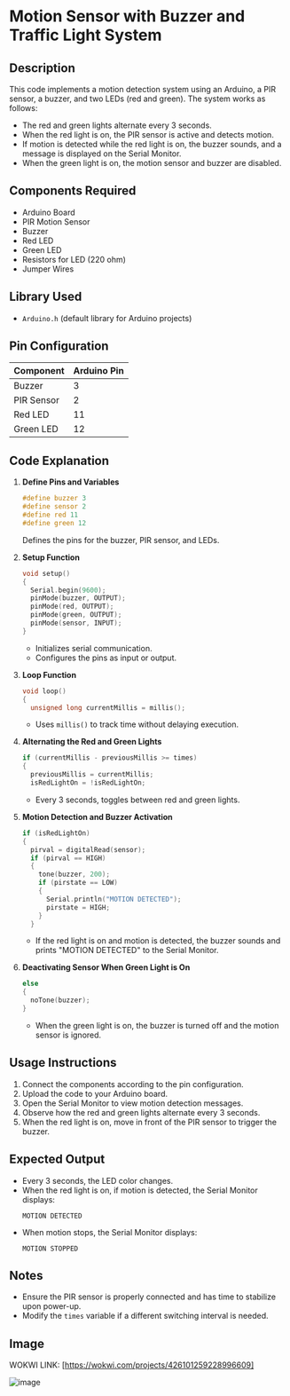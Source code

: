 # Motion Sensor with Buzzer and Traffic Light System

## Description
This code implements a motion detection system using an Arduino, a PIR sensor, a buzzer, and two LEDs (red and green). The system works as follows:
- The red and green lights alternate every 3 seconds.
- When the red light is on, the PIR sensor is active and detects motion.
- If motion is detected while the red light is on, the buzzer sounds, and a message is displayed on the Serial Monitor.
- When the green light is on, the motion sensor and buzzer are disabled.

## Components Required
- Arduino Board
- PIR Motion Sensor
- Buzzer
- Red LED
- Green LED
- Resistors for LED (220 ohm)
- Jumper Wires

## Library Used
- `Arduino.h` (default library for Arduino projects)

## Pin Configuration
| Component | Arduino Pin |
|-----------|------------|
| Buzzer    | 3          |
| PIR Sensor | 2         |
| Red LED   | 11         |
| Green LED | 12         |

## Code Explanation
1. **Define Pins and Variables**
   ```cpp
   #define buzzer 3
   #define sensor 2
   #define red 11
   #define green 12
   ```
   Defines the pins for the buzzer, PIR sensor, and LEDs.

2. **Setup Function**
   ```cpp
   void setup()
   {
     Serial.begin(9600);
     pinMode(buzzer, OUTPUT);
     pinMode(red, OUTPUT);
     pinMode(green, OUTPUT);
     pinMode(sensor, INPUT);
   }
   ```
   - Initializes serial communication.
   - Configures the pins as input or output.

3. **Loop Function**
   ```cpp
   void loop()
   {
     unsigned long currentMillis = millis();
   ```
   - Uses `millis()` to track time without delaying execution.

4. **Alternating the Red and Green Lights**
   ```cpp
   if (currentMillis - previousMillis >= times)
   {
     previousMillis = currentMillis;
     isRedLightOn = !isRedLightOn;
   ```
   - Every 3 seconds, toggles between red and green lights.

5. **Motion Detection and Buzzer Activation**
   ```cpp
   if (isRedLightOn)
   {
     pirval = digitalRead(sensor);
     if (pirval == HIGH)
     {
       tone(buzzer, 200);
       if (pirstate == LOW)
       {
         Serial.println("MOTION DETECTED");
         pirstate = HIGH;
       }
     }
   ```
   - If the red light is on and motion is detected, the buzzer sounds and prints "MOTION DETECTED" to the Serial Monitor.

6. **Deactivating Sensor When Green Light is On**
   ```cpp
   else
   {
     noTone(buzzer);
   }
   ```
   - When the green light is on, the buzzer is turned off and the motion sensor is ignored.

## Usage Instructions
1. Connect the components according to the pin configuration.
2. Upload the code to your Arduino board.
3. Open the Serial Monitor to view motion detection messages.
4. Observe how the red and green lights alternate every 3 seconds.
5. When the red light is on, move in front of the PIR sensor to trigger the buzzer.

## Expected Output
- Every 3 seconds, the LED color changes.
- When the red light is on, if motion is detected, the Serial Monitor displays:
  ```
  MOTION DETECTED
  ```
- When motion stops, the Serial Monitor displays:
  ```
  MOTION STOPPED
  ```

## Notes
- Ensure the PIR sensor is properly connected and has time to stabilize upon power-up.
- Modify the `times` variable if a different switching interval is needed.

## Image

WOKWI LINK: [https://wokwi.com/projects/426101259228996609]

![image](https://github.com/user-attachments/assets/8248da99-422a-44ff-be18-608fe5e818c2)
